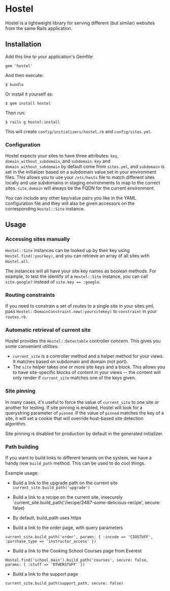 # Hostel

Hostel is a lightweight library for serving different (but similar) websites from the same Rails application.

## Installation

Add this line to your application's Gemfile:

    gem 'hostel'

And then execute:

    $ bundle

Or install it yourself as:

    $ gem install hostel

Then run:

    $ rails g hostel:install

This will create `config/initializers/hostel.rb` and `config/sites.yml`.

### Configuration

Hostel expects your sites to have three attributes: `key`,
`domain_without_subdomain`, and `subdomain`. `key` and
`domain_without_subdomain` by default come from `sites.yml`, and `subdomain` is
set in the initializer based on a subdomain value set in your environment
files. This allows you to use your `/etc/hosts` file to match different sites
locally and use subdomains in staging environments to map to the correct sites.
`site.domain` will always be the FQDN for the current environment.

You can include any other key/value pairs you like in the YAML configuration
file and they will also be given accessors on the corresponding `Hostel::Site`
instance.

## Usage

### Accessing sites manually

`Hostel::Site` instances can be looked up by their key using
`Hostel.find(:yourkey)`, and you can retrieve an array of all sites with
`Hostel.all`.

The instances will all have your site key names as boolean methods. For
example, to test the identify of a `Hostel::Site` instance, you can call
`site.google?` instead of `site.key == :google`.

### Routing constraints

If you need to constrain a set of routes to a single site in your sites.yml,
pass `Hostel::DomainConstraint.new(:yoursitekey)` to `constraint` in your
`routes.rb`.

### Automatic retrieval of current site

Hostel provides the `Hostel::Detectable` controller concern. This gives you
some convenient utilities:

* `current_site` is a controller method and a helper method for your views. It
  matches based on subdomain and domain (not port).
* The `site` helper takes one or more site keys and a block. This allows you to
  have site-specific blocks of content in your views -- the content will only
  render if `current_site` matches one of the keys given.

### Site pinning

In many cases, it's useful to force the value of `current_site` to one site or
another for testing. If site pinning is enabled, Hostel will look for a
querystring parameter of `pinned`. If the value of `pinned` matches the key of
a site, it will set a cookie that will override host-based site detection
algorithm.

Site pinning is disabled for production by default in the generated initializer.

### Path building

If you want to build links to different tenants on the system, we have a handy
new `build_path` method. This can be used to do cool things.

Example usage:

* Build a link to the upgrade path on the current site
`current_site.build_path('upgrade')`

* Build a link to a recipe on the current site, insecurely
`current_site.build_path('/recipe/2487-some-delicious-recipe', secure: false)
- By default, build_path uses https

* Build a link to the order page, with query parameters

`current_site.build_path('order', params: { :incode => 'CIOSTUFF', :purchase_type => 'instructor_access' })`

* Build a link to the Cooking School Courses page from Everest

`Hostel.find('school_main').build_path('courses', secure: false, params: { :stuff => 'OTHERSTUFF' })`

* Build a link to the support page

`current_site.build_path(support_path, secure: false)`

